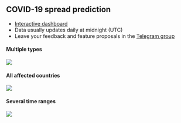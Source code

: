 ## COVID-19 spread prediction

- [Interactive dashboard](https://valeryp.github.io/coronavirus-spread/)
- Data usually updates daily at midnight (UTC)
- Leave your feedback and feature proposals in the [Telegram group](https://t.me/coronavirus_spread)

#### Multiple types

![](https://monosnap.com/image/0vrdw97v2KLxXk0U53bv1EzTnPuHV8.png)

#### All affected countries

![](https://monosnap.com/image/0kQrjY27WMX75MnTeULncxOd706Rej.png)

#### Several time ranges

![](https://monosnap.com/image/02qzkiAkPdC2Io7yaSwSWRbAifTBPN.png)

